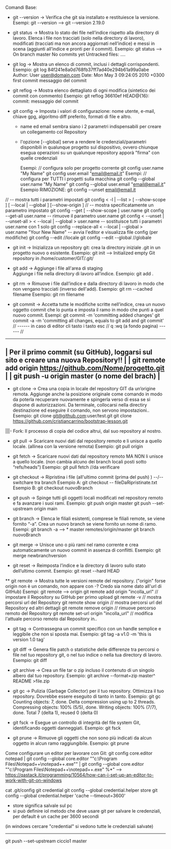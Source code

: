 Comandi Base:
- git --version -> Verifica che git sia installato e restituiesce la versione.  
                Esempi:     git --version   --> git --version 2.19.0

- git status    -> Mostra lo stato dei file nell’indice rispetto alla directory di lavoro. Elenca i file non tracciati (solo nella directory di lavoro), modificati (tracciati ma non ancora aggiornati nell’indice) e messi in scena (aggiunti all’indice e pronti per il commit).
                Esempio:    git status  --> On branch master
                                            No commits yet
                                            Untracked files:  ....

- git log       -> Mostra un elenco di commit, inclusi i dettagli corrispondenti.
                Esempio:    git log
                                84f241e8a0d768fb37ff7ad40e294b61a99a0abe
                                Author: User <user@domain.com>
                                Date: Mon May 3 09:24:05 2010 +0300 first commit
                                    messaggio del commit
                                
- git reflog    -> Mostra elenco dettagliato di ogni modifica (sintetico dei commit con commento)
                Esempio:    git reflog
                                36610ef HEAD@{16}: commit: messaggio del commit

- git config    -> Imposta i valori di configurazione: nome utente, e-mail, chiave gpg, algoritmo diff preferito, formati di file e altro.
    - name ed email sembra siano i 2 parametri indispensabili per creare un collegamento col Repository
    - l'opzione [--global] serve a rendere le credenziali/parametri disponibili in qualunque progetto sul dispositivo, ovvero chiunque esegua operazioni su un qualunque repository apporà "firma" con quelle credenziali

        Esempi: // configura solo per progetto corrente
                git config  user.name "My Name"
                git config  user.email "email@email.it"
        Esempi: // configura per TUTTI i progetti sulla macchina
                git config --global user.name "My Name"
                git config --global user.email "email@email.it"
        Esempio RIMOZIONE: 
                git config --unset email@email.it

//    -- mostra tutti i parametri impostati
                git config < -l | --list >  [ --show-scope ] [ --local | --global ]   [--show-origin ]
//    -- mostra specificatamente un parametro impostato
                git config --get [ --show-scope ] user.name
                git config --get-all  user.name
    -- rimuove il parametro user.name
                git config < --unset | --unset-all > < --local | --global > user.name
    -- sostituisce tutti i parametri user.name con 1 solo
                git config --replace-all < --local | --global > user.name "Your New Name"
    -- avvia l'editor e visualizza file config (per modifiche)
                git config --edit           //locale
                git config --edit --global  //globale

- git init      -> Inizializza un repository git: crea la directory iniziale .git in un progetto nuovo o esistente.
                Esempio:    git init  -->  Initialized empty Git repository in /home/customer/GIT/.git/

- git add       -> Aggiunge i file all'area di staging  
                   Aggiunge i file nella directory di lavoro all’indice.
                Esempio:    git add .

- git rm        -> Rimuove i file dall’indice e dalla directory di lavoro in modo che non vengano tracciati (inverso dell'add).
                Esempio:    git rm --cached filename
                Esempio:    git rm filename

- git commit    -> Accetta tutte le modifiche scritte nell’indice, crea un nuovo oggetto commit che lo punta e imposta il ramo in modo che punti a quel nuovo commit.
                Esempi:     git commit -m 'committing added changes'
                            git commit -a -m 'committing all changes, equals to git add and git commit'
// ------       in caso di editor cli 
                    tasto   i
                    tasto   esc     //  q
                            :wq   (a fondo pagina)         ------ //
_________________________________________________________________________________________
|   Per il primo commit (su GitHub), loggarsi sul sito e creare una nuova Repository!!  |
|   git remote add origin https://github.com/Nome/progetto.git                          |
|   git push -u origin master (o nome del brach)                                        |
-----------------------------------------------------------------------------------------

- git clone     -> Crea una copia in locale del repository GIT da un’origine remota. Aggiunge anche la posizione originale come comando in modo da poterla recuperare nuovamente e spingerla verso di essa se si dispone di autorizzazioni. Da terminale, collocarsi nella directiry destinazione ed eseguire il comando, non servono impostazioni..
                Esempio:    git clone git@github.com:user/test.git
                            git clone https://github.com/cristiancarrino/bootstrap-lesson.git

|||- Fork: Il processo di copia del codice altrui, dal suo repository al nostro.

- git pull      -> Scaricare nuovi dati dal repository remoto e li unisce a quello locale. (allinea con la versione remota)
                Esempio:    git pull origin

- git fetch     -> Scaricare nuovi dati dal repository remoto MA NON li unisce a quello locale. (non cambia alcuno dei branch locali posti sotto “refs/heads”)
                Esempio:    git pull fetch      //da verificare

- git checkout  -> Ripristina i file (all'ultimo commit (prima del push) ) --/--  switchare tra branch
                Esempio A:  git checkout -- fileDaRipristinate.txt
                Esempio B:  git checkout nuovoBranch

- git push      -> Spinge tutti gli oggetti locali modificati nel repository remoto e fa avanzare i suoi rami.
                Esempio:    git push origin master
                            git push --set-upstream origin main

- git branch    -> Elenca le filiali esistenti, comprese le filiali remote, se viene fornito “-a”. Crea un nuovo branch se viene fornito un nome di ramo.
                Esempi:     git branch -a   --> * master remotes/origin/master
                            git branch nuovoBranch

- git merge     -> Unisce uno o più rami nel ramo corrente e crea automaticamente un nuovo commit in assenza di conflitti.
                Esempio:    git merge newbranchversion

- git reset     -> Reimposta l’indice e la directory di lavoro sullo stato dell’ultimo commit.
                Esempio:    git reset --hard HEAD

** git remote   -> Mostra tutte le versioni remote del repository. ("origin" forse origin non è un comando, non appare con -? Credo sia nome dato all'url di GitHub)
                Esempi:     git remote                              --> origin 
                            git remote add origin "incolla_url"     // impostare il Repository su GitHub per primo upload
                            git remote -v                           // mostra percorsi url del Repository
                            git remote show origin                  // mostra percorsi url del Repository ed altri dettagli
                            git remote remove origin                // rimuove percorso remoto del Repository
                            git remote set-url origin "incolla_url"    // modifica l'attuale percorso remoto dal Repository in..

- git tag       -> Contrassegna un commit specifico con un handle semplice e leggibile che non si sposta mai.
                Esempio:    git tag -a v1.0 -m 'this is version 1.0 tag'

- git diff      -> Genera file patch o statistiche delle differenze tra percorsi o file nel tuo repository git, o nel tuo indice o nella tua directory di lavoro.
                Esempio:    git diff

- git archive   -> Crea un file tar o zip incluso il contenuto di un singolo albero dal tuo repository.
                Esempio:    git archive --format=zip master^ README >file.zip

- git gc        -> Pulizia (Garbage Collector) per il tuo repository. Ottimizza il tuo repository. Dovrebbe essere eseguito di tanto in tanto.
                Esempio:    git gc
                                Counting objects: 7, done.
                                Delta compression using up to 2 threads.
                                Compressing objects: 100% (5/5), done.
                                Writing objects: 100% (7/7), done.
                                Total 7 (delta 1), reused 0 (delta 0)

- git fsck      -> Esegue un controllo di integrità del file system Git, identificando oggetti danneggiati.
                Esempio:    git fsck

- git prune     -> Rimuove gli oggetti che non sono più indicati da alcun oggetto in alcun ramo raggiungibile.
                Esempio:    git prune

Come configurare un editor per lavorare con Git:
git config core.editor notepad | git config --global core.editor "\"c:\Program Files\Notepad++\notepad++.exe\"" | git config --global core.editor "\"c:\Program Files\Notepad++\notepad++.exe\" %*"         --> https://qastack.it/programming/10564/how-can-i-set-up-an-editor-to-work-with-git-on-windows





cat .git/config
git credential 
git config --global credential.helper store
git config --global credential.helper 'cache --timeout=3600'
- store significa salvale sul pc
- si può definire iol metodo che deve usare git per salvare le credenziali, per default è un cache per 3600 secondi

(in windows cercare "credential" si vedono tutte le credenziali salvate)

-----------
git push --set-upstream ciccio1 master
